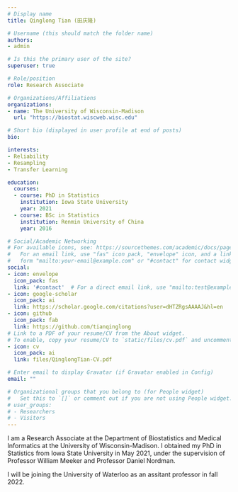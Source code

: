```yaml
---
# Display name
title: Qinglong Tian (田庆隆)

# Username (this should match the folder name)
authors:
- admin

# Is this the primary user of the site?
superuser: true

# Role/position
role: Research Associate

# Organizations/Affiliations
organizations:
- name: The University of Wisconsin-Madison
  url: "https://biostat.wiscweb.wisc.edu"

# Short bio (displayed in user profile at end of posts)
bio: 

interests:
- Reliability
- Resampling
- Transfer Learning

education:
  courses:
  - course: PhD in Statistics
    institution: Iowa State University
    year: 2021
  - course: BSc in Statistics
    institution: Renmin University of China
    year: 2016

# Social/Academic Networking
# For available icons, see: https://sourcethemes.com/academic/docs/page-builder/#icons
#   For an email link, use "fas" icon pack, "envelope" icon, and a link in the
#   form "mailto:your-email@example.com" or "#contact" for contact widget.
social:
- icon: envelope
  icon_pack: fas
  link: '#contact'  # For a direct email link, use "mailto:test@example.org".
- icon: google-scholar
  icon_pack: ai
  link: https://scholar.google.com/citations?user=dHTZRgsAAAAJ&hl=en
- icon: github
  icon_pack: fab
  link: https://github.com/tianqinglong
# Link to a PDF of your resume/CV from the About widget.
# To enable, copy your resume/CV to `static/files/cv.pdf` and uncomment the lines below.
- icon: cv
  icon_pack: ai
  link: files/QinglongTian-CV.pdf

# Enter email to display Gravatar (if Gravatar enabled in Config)
email: ""

# Organizational groups that you belong to (for People widget)
#   Set this to `[]` or comment out if you are not using People widget.
# user_groups:
# - Researchers
# - Visitors
---
```

I am a Research Associate at the Department of Biostatistics and Medical Informatics at the University of Wisconsin-Madison. I obtained my PhD in Statistics from Iowa State University in May 2021, under the supervision of Professor William Meeker and Professor Daniel Nordman.

I will be joining the University of Waterloo as an assitant professor in fall 2022.
